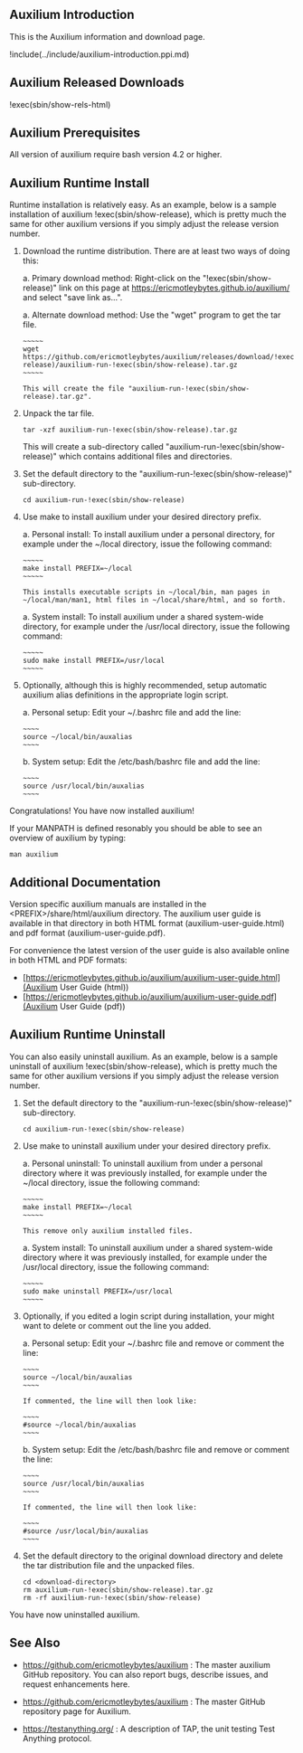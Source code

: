 ## Auxilium Introduction

This is the Auxilium information and download page.

!include(../include/auxilium-introduction.ppi.md)

## Auxilium Released Downloads

!exec(sbin/show-rels-html)

## Auxilium Prerequisites

All version of auxilium require bash version 4.2 or higher.

## Auxilium Runtime Install

Runtime installation is relatively easy. As an example, below is
a sample installation of auxilium !exec(sbin/show-release), which
is pretty much the same for other auxilium versions if you simply adjust
the release version number.

1.  Download the runtime distribution. There are at least two ways of doing this:

    a.  Primary download method: Right-click on the "!exec(sbin/show-release)" link
        on this page at <https://ericmotleybytes.github.io/auxilium/> and select
        "save link as...".

    a.  Alternate download method: Use the "wget" program to get the tar file.

        ~~~~~
        wget https://github.com/ericmotleybytes/auxilium/releases/download/!exec(sbin/show-release)/auxilium-run-!exec(sbin/show-release).tar.gz
        ~~~~~

        This will create the file "auxilium-run-!exec(sbin/show-release).tar.gz".

1.  Unpack the tar file.

    ~~~~~
    tar -xzf auxilium-run-!exec(sbin/show-release).tar.gz
    ~~~~~

    This will create a sub-directory called "auxilium-run-!exec(sbin/show-release)"
    which contains additional files and directories.

1.  Set the default directory to the "auxilium-run-!exec(sbin/show-release)"
    sub-directory.

    ~~~~~
    cd auxilium-run-!exec(sbin/show-release)
    ~~~~~

1.  Use make to install auxilium under your desired directory prefix.

    a.  Personal install: To install auxilium under a personal directory,
        for example under the ~/local directory, issue the following command:

        ~~~~~
        make install PREFIX=~/local
        ~~~~~

        This installs executable scripts in ~/local/bin, man pages in
        ~/local/man/man1, html files in ~/local/share/html, and so forth.

    a.  System install: To install auxilium under a shared system-wide
        directory, for example under the /usr/local directory, issue
        the following command:

        ~~~~~
        sudo make install PREFIX=/usr/local
        ~~~~~

1.  Optionally, although this is highly recommended, setup automatic
    auxilium alias definitions in the appropriate login script.

    a.  Personal setup: Edit your ~/.bashrc file and add the line:

        ~~~~
        source ~/local/bin/auxalias
        ~~~~

    b.  System setup: Edit the /etc/bash/bashrc file and add the line:

        ~~~~
        source /usr/local/bin/auxalias
        ~~~~

Congratulations! You have now installed auxilium!

If your MANPATH is defined resonably you should be able to see an
overview of auxilium by typing:

~~~~~
man auxilium
~~~~~

## Additional Documentation

Version specific auxilium manuals are installed in
the \<PREFIX\>/share/html/auxilium directory.
The auxilium user guide is available in that directory
in both HTML format (auxilium-user-guide.html)
and pdf format (auxilium-user-guide.pdf).

For convenience the latest version of the user guide is also
available online in both HTML and PDF formats:

* [https://ericmotleybytes.github.io/auxilium/auxilium-user-guide.html](Auxilium User Guide (html))
* [https://ericmotleybytes.github.io/auxilium/auxilium-user-guide.pdf](Auxilium User Guide (pdf))

## Auxilium Runtime Uninstall

You can also easily uninstall auxilium.
As an example, below is a sample uninstall of
auxilium !exec(sbin/show-release), which
is pretty much the same for other auxilium versions if you simply adjust
the release version number.

1.  Set the default directory to the "auxilium-run-!exec(sbin/show-release)"
    sub-directory.

    ~~~~~
    cd auxilium-run-!exec(sbin/show-release)
    ~~~~~

1.  Use make to uninstall auxilium under your desired directory prefix.

    a.  Personal uninstall: To uninstall auxilium from under a personal directory
        where it was previously installed,
        for example under the ~/local directory, issue the following command:

        ~~~~~
        make install PREFIX=~/local
        ~~~~~

        This remove only auxilium installed files.

    a.  System install: To uninstall auxilium under a shared system-wide
        directory where it was previously installed,
        for example under the /usr/local directory, issue
        the following command:

        ~~~~~
        sudo make uninstall PREFIX=/usr/local
        ~~~~~

1.  Optionally, if you edited a login script during installation,
    your might want to delete or comment out the line you added.

    a.  Personal setup: Edit your ~/.bashrc file and remove or
        comment the line:

        ~~~~
        source ~/local/bin/auxalias
        ~~~~

        If commented, the line will then look like:

        ~~~~
        #source ~/local/bin/auxalias
        ~~~~

    b.  System setup: Edit the /etc/bash/bashrc file and remove or comment
        the line:

        ~~~~
        source /usr/local/bin/auxalias
        ~~~~

        If commented, the line will then look like:

        ~~~~
        #source /usr/local/bin/auxalias
        ~~~~

1.  Set the default directory to the original download directory and
    delete the tar distribution file and the unpacked files.

    ~~~~~
    cd <download-directory>
    rm auxilium-run-!exec(sbin/show-release).tar.gz
    rm -rf auxilium-run-!exec(sbin/show-release)
    ~~~~~

You have now uninstalled auxilium.

## See Also

* <https://github.com/ericmotleybytes/auxilium> : The master auxilium
  GitHub repository. You can also report bugs, describe issues, and
  request enhancements here.

* <https://github.com/ericmotleybytes/auxilium> : The master GitHub repository
  page for Auxilium.

* <https://testanything.org/> : A description of TAP,
  the unit testing Test Anything protocol.
